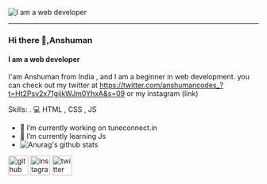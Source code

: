 ![I am a web developer](https://github.com/anshumancodes/snapax_imgs/blob/main/Add%20a%20heading.png?raw=true)
<hr>

### Hi there 👋,Anshuman
#### I am a web developer

I'am Anshuman from India , and I am a beginner in web development. you can check out my twitter at https://twitter.com/anshumancodes_?t=Ht2Psv2x71gijkWJm0YhxA&s=09 or
my instagram (link) 

Skills:
  . 💻 HTML , CSS , JS

- 🔭 I’m currently working on tuneconnect.in 
- 🌱 I’m currently learning Js 
- ![Anurag's github stats](https://github-readme-stats.vercel.app/api?username=anshumancodes)


[<img src='https://cdn.jsdelivr.net/npm/simple-icons@3.0.1/icons/github.svg' alt='github' height='40'>](https://github.com/anshumancodes)  [<img src='https://cdn.jsdelivr.net/npm/simple-icons@3.0.1/icons/instagram.svg' alt='instagram' height='40'>](https://www.instagram.com/anshumancodes/)  [<img src='https://cdn.jsdelivr.net/npm/simple-icons@3.0.1/icons/twitter.svg' alt='twitter' height='40'>](https://twitter.com/anshumancodes_)  




